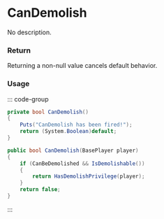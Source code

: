 # CanDemolish
<Badge type="info" text="Structure"/><Badge type="danger" text="Carbon Compatible"/><Badge type="warning" text="Oxide Compatible"/>
No description.
### Return
Returning a non-null value cancels default behavior.

### Usage
::: code-group
```csharp [Example]
private bool CanDemolish()
{
	Puts("CanDemolish has been fired!");
	return (System.Boolean)default;
}
```
```csharp [Source — Assembly-CSharp @ StabilityEntity]
public bool CanDemolish(BasePlayer player)
{
	if (CanBeDemolished && IsDemolishable())
	{
		return HasDemolishPrivilege(player);
	}
	return false;
}

```
:::

